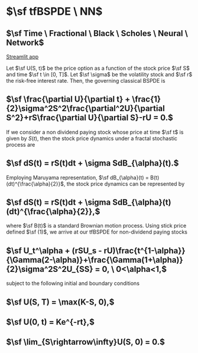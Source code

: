 # $\sf tfBSPDE \ NN$
## $\sf Time \ Fractional \ Black \ Scholes \ Neural \ Network$
[Streamlit app](https://quant-research-project.streamlit.app)

Let $\sf U(S, t)$ be the price option as a function of the stock price $\sf S$ and time $\sf t \in [0, T]$. Let $\sf \sigma$ be the volatility stock and $\sf r$ the risk-free interest rate. Then, the governing classical BSPDE is

## $\sf \frac{\partial U}{\partial t} + \frac{1}{2}\sigma^2S^2\frac{\partial^2U}{\partial S^2}+rS\frac{\partial U}{\partial S}-rU = 0.$

If we consider a non dividend paying stock whose price at time $\sf t$ is given by $S(t)$, then the stock price dynamics under a fractal stochastic process are 

## $\sf dS(t) = rS(t)dt + \sigma SdB_{\alpha}(t).$

Employing Maruyama representation, $\sf dB_{\alpha}(t) = B(t)(dt)^{\frac{\alpha}{2}}$, the stock price dynamics can be represented by

## $\sf  dS(t) = rS(t)dt + \sigma SdB_{\alpha}(t)(dt)^{\frac{\alpha}{2}},$

where $\sf B(t)$ is a standard Brownian motion process. Using stick price defined $\sf (1)$, we arrive at our tfBSPDE for non-dividend paying stocks

## $\sf U_t^\alpha + (rSU_s - rU)\frac{t^{1-\alpha}}{\Gamma(2-\alpha)}+\frac{\Gamma(1+\alpha)}{2}\sigma^2S^2U_{SS} = 0, \ 0<\alpha<1,$

subject to the following initial and boundary conditions

## $\sf U(S, T) = \max(K-S, 0),$
## $\sf U(0, t) = Ke^{-rt},$
## $\sf \lim_{S\rightarrow\infty}U(S, 0) = 0.$
